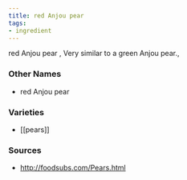 ```yaml
---
title: red Anjou pear
tags:
- ingredient
---
```

red Anjou pear , Very similar to a green Anjou pear.,

### Other Names

* red Anjou pear

### Varieties

* [[pears]]

### Sources
* http://foodsubs.com/Pears.html

